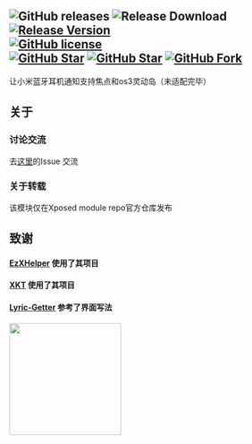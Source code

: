 ![GitHub releases](https://img.shields.io/github/downloads/Xposed-Modules-Repo/com.ghhccghk.xiaomibluetoothdiy/total?label=LSPosed%20downloads&labelColor=F48FB1) ![Release Download](https://img.shields.io/github/downloads/ghhccghk/xiaomibluetoothfocus/total?style=flat-square) [![Release Version](https://img.shields.io/github/v/release/ghhccghk/xiaomibluetoothfocus?style=flat-square)](https://github.com/ghhccghk/xiaomibluetoothfocus/releases/latest)  
[![GitHub license](https://img.shields.io/github/license/ghhccghk/xiaomibluetoothfocus?style=flat-square)](https://github.com/ghhccghk/xiaomibluetoothfocus/LICENSE.md)  
[![GitHub Star](https://img.shields.io/github/stars/ghhccghk/xiaomibluetoothfocus?style=flat-square)](https://github.com/ghhccghk/mhspay/stargazers) [![GitHub Star](https://img.shields.io/github/stars/Xposed-Modules-Repo/com.ghhccghk.xiaomibluetoothdiy?style=flat-square&label=LSPosed%20Star&labelColor=F48FB1)](https://github.com/Xposed-Modules-Repo/com.mihuashi.paybyfinger/stargazers)
[![GitHub Fork](https://img.shields.io/github/forks/ghhccghk/xiaomibluetoothfocus?style=flat-square)](https://github.com/ghhccghk/mhspay/network/members)
---
让小米蓝牙耳机通知支持焦点和os3灵动岛（未适配完毕）

## 关于
### 讨论交流
去[这里](https://github.com/ghhccghk/xiaomibluetoothfocus)的Issue 交流
### 关于转载
该模块仅在Xposed module repo官方仓库发布
## 致谢
#### [EzXHelper](https://github.com/KyuubiRan/EzXHelper) 使用了其项目
#### [XKT](https://github.com/xiaowine/XKT) 使用了其项目
#### [Lyric-Getter](https://github.com/xiaowine/Lyric-Getter) 参考了界面写法
[<img src="https://resources.jetbrains.com/storage/products/company/brand/logos/jb_beam.png" width="200"/>](https://www.jetbrains.com)



